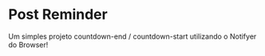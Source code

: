 # Post Reminder 

Um simples projeto countdown-end / countdown-start utilizando o Notifyer do Browser!